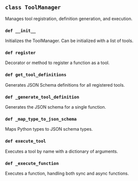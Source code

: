 ## `class ToolManager`

Manages tool registration, definition generation, and execution.

### `def __init__`

Initializes the ToolManager. Can be initialized with a list of 
tools.

### `def register`

Decorator or method to register a function as a tool.

### `def get_tool_definitions`

Generates JSON Schema definitions for all registered tools.

### `def _generate_tool_definition`

Generates the JSON schema for a single function.

### `def _map_type_to_json_schema`

Maps Python types to JSON schema types.

### `def execute_tool`

Executes a tool by name with a dictionary of arguments.

### `def _execute_function`

Executes a function, handling both sync and async functions.

